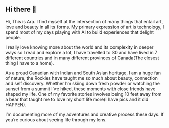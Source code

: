 ## Hi there 👋
Hi, This is Ara. I find myself at the intersection of many things that entail art, love and beauty in all its forms. My primary expression of art is technology, I spend most of my days playing with AI to build experiences that delight people.

I really love knowing more about the world and its complexity in deeper ways so I read and explore a lot, I have travelled to 30 and have lived in 7 different countries and in many different provinces of Canada(The closest thing I have to a home).

As a proud Canadian with Indian and South Asian heritage, I am a huge fan of nature, the Rockies have taught me so much about beauty, connection and self discovery. Whether I’m skiing down fresh powder or watching the sunset from a summit I’ve hiked, these moments with close friends have shaped my life. One of my favorite stories involves being 10 feet away from a bear that taught me to love my short life more(I have pics and it did HAPPEN).

I’m documenting more of my adventures and creative process these days. If you’re curious about seeing life through my lens.

<!--
**arafatkatze/arafatkatze** is a ✨ _special_ ✨ repository because its `README.md` (this file) appears on your GitHub profile.

Here are some ideas to get you started:

- 🔭 I’m currently working on ...
- 🌱 I’m currently learning ...
- 👯 I’m looking to collaborate on ...
- 🤔 I’m looking for help with ...
- 💬 Ask me about ...
- 📫 How to reach me: ...
- 😄 Pronouns: ...
- ⚡ Fun fact: ...
-->

